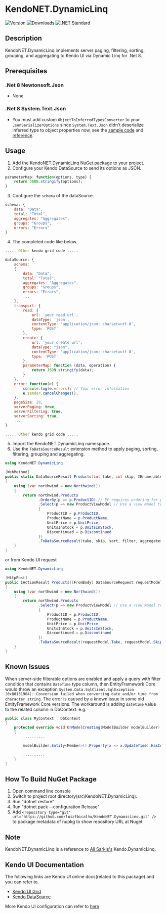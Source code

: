# KendoNET.DynamicLinq

[![Version](https://img.shields.io/nuget/vpre/KendoNET.DynamicLinq.svg)](https://www.nuget.org/packages/KendoNET.DynamicLinq)
[![Downloads](https://img.shields.io/nuget/dt/KendoNET.DynamicLinq.svg)](https://www.nuget.org/packages/KendoNET.DynamicLinq)
[![.NET Standard](https://img.shields.io/badge/.NET%20Standard-%3E%3D%201.6-red.svg)](#)

## Description

KendoNET.DynamicLinq implements server paging, filtering, sorting, grouping, and aggregating to Kendo UI via Dynamic Linq for .Net 8.

## Prerequisites

### .Net 8 Newtonsoft.Json

- None

### .Net 8 System.Text.Json

- You must add custom `ObjectToInferredTypesConverter` to your `JsonSerializerOptions` since `System.Text.Json` didn't deserialize inferred type to object properties now, see
  the [sample code](https://github.com/luizfbicalho/KendoNET.DynamicLinq/blob/master/test/KendoNET.DynamicLinq.Tests/CustomJsonSerializerOptions.cs)
  and [reference](https://docs.microsoft.com/en-gb/dotnet/standard/serialization/system-text-json-converters-how-to#deserialize-inferred-types-to-object-properties).

## Usage

1. Add the KendoNET.DynamicLinq NuGet package to your project.
2. Configure your Kendo DataSource to send its options as JSON.

```javascript
parameterMap: function(options, type) {
    return JSON.stringify(options);
}
```

3. Configure the `schema` of the dataSource.

```javascript
schema: {
    data: "Data",
    total: "Total",
    aggregates: "Aggregates",
    groups: "Groups",
    errors: "Errors"
}
```

4. The completed code like below.

```javascript
..... Other kendo grid code .....

dataSource: {
    schema:
    {
        data: "Data",
        total: "Total",
        aggregates: "Aggregates",
        groups: "Groups",
        errors: "Errors",
        ...
    },
    transport: {
        read: {
            url: 'your read url',
            dataType: 'json',
            contentType: 'application/json; charset=utf-8',
            type: 'POST'
        },
        create: {
            url: 'your create url',
            dataType: "json",
            contentType: 'application/json; charset=utf-8',
            type: 'POST'
        },
        parameterMap: function (data, operation) {
            return JSON.stringify(data);
        }
    },
    error: function(e) {
        console.log(e.errors); // Your error information
        e.sender.cancelChanges();
    },
    pageSize: 20,
    serverPaging: true,
    serverFiltering: true,
    serverSorting: true,
    ...
}

..... Other kendo grid code .....
```

5. Import the KendoNET.DynamicLinq namespace.
6. Use the `ToDataSourceResult` extension method to apply paging, sorting, filtering, grouping and aggregating.

```c#
using KendoNET.DynamicLinq

[WebMethod]
public static DataSourceResult Products(int take, int skip, IEnumerable<Sort> sort, Filter filter, IEnumerable<Aggregator> aggregates, IEnumerable<Group> groups)
{
    using (var northwind = new Northwind())
    {
        return northwind.Products
               .OrderBy(p => p.ProductID) // EF requires ordering for paging
               .Select(p => new ProductViewModel // Use a view model to avoid serializing internal Entity Framework properties as JSON
               {
                   ProductID = p.ProductID,
                   ProductName = p.ProductName,
                   UnitPrice = p.UnitPrice,
                   UnitsInStock = p.UnitsInStock,
                   Discontinued = p.Discontinued
               })
               .ToDataSourceResult(take, skip, sort, filter, aggregates, groups);
    }
}
```

or from Kendo UI request

```c#
using KendoNET.DynamicLinq

[HttpPost]
public IActionResult Products([FromBody] DataSourceRequest requestModel)
{
    using (var northwind = new Northwind())
    {
        return northwind.Products
               .Select(p => new ProductViewModel // Use a view model to avoid serializing internal Entity Framework properties as JSON
               {
                   ProductID = p.ProductID,
                   ProductName = p.ProductName,
                   UnitPrice = p.UnitPrice,
                   UnitsInStock = p.UnitsInStock,
                   Discontinued = p.Discontinued
               })
               .ToDataSourceResult(requestModel.Take, requestModel.Skip, requestModel.Sort, requestModel.Filter, requestModel.Aggregate, requestModel.Group);
    }
}
```

## Known Issues

When server-side filterable options are enabled and apply a query with filter condition that contains `DateTime` type column, then EntityFramework Core would throw an
exception  `System.Data.SqlClient.SqlException (0x80131904): Conversion failed when converting date and/or time from character string`. The error is caused by a known issue in some old EntityFramework
Core versions. The workaround is adding `datetime` value to the related column in DbContext. e.g.

```c#
public class MyContext : DbContext
{
    protected override void OnModelCreating(ModelBuilder modelBuilder)
    {
        ..........

        modelBuilder.Entity<Member>().Property(x => x.UpdateTime).HasColumnType("datetime");

        ..........
    }
}
```

## How To Build NuGet Package

1. Open command line console
2. Switch to project root directory(src\KendoNET.DynamicLinq).
3. Run "dotnet restore"
4. Run "dotnet pack --configuration Release"
5. Add `<repository type="git" url="https://github.com/luizfbicalho/KendoNET.DynamicLinq.git" />` to package metadata of nupkg to show repository URL at Nuget

## Note

KendoNET.DynamicLinq is a reference to [Ali Sarkis's](https://github.com/mshtawythug/dlinq-helpers) Kendo.DynamicLinq.

## Kendo UI Documentation

The following links are Kendo UI online docs(related to this package) and you can refer to.

- [Kendo UI Grid](https://docs.telerik.com/kendo-ui/api/javascript/ui/grid)
- [Kendo DataSource](https://docs.telerik.com/kendo-ui/api/javascript/data/datasource)

More Kendo UI configuration can refer to [here](https://demos.telerik.com/kendo-ui/)


